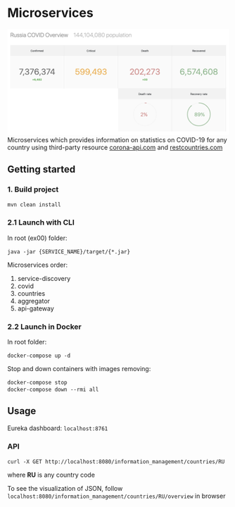 # Microservices
![Main image](image.png)
Microservices which provides information on statistics on COVID-19 for any country using third-party resource [corona-api.com](http://corona-api.com) and [restcountries.com](https://restcountries.com)
## Getting started
### 1. Build project
```shell
mvn clean install
```
### 2.1 Launch with CLI
In root (ex00) folder:
```shell
java -jar {SERVICE_NAME}/target/{*.jar}
```
Microservices order:
1. service-discovery
2. covid
3. countries
4. aggregator
5. api-gateway

### 2.2 Launch in Docker
In root folder:
```shell
docker-compose up -d
```
Stop and down containers with images removing:
```shell
docker-compose stop
docker-compose down --rmi all
```
## Usage
Eureka dashboard: `localhost:8761`
### API

```shell
curl -X GET http://localhost:8080/information_management/countries/RU
```
where **RU** is any country code

To see the visualization of JSON, follow `localhost:8080/information_management/countries/RU/overview` in browser
